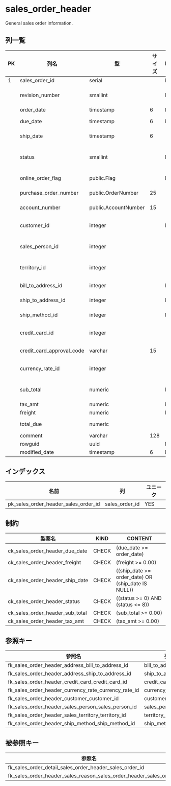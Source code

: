 # sales_order_header

General sales order information.

## 列一覧

| PK |           列名            |          型          | サイズ | NULL |       初期値       |                                                   コメント                                                    |
|----|---------------------------|----------------------|--------|------|--------------------|---------------------------------------------------------------------------------------------------------------|
|  1 | sales_order_id            | serial               |        | NO   |                    | Primary key.                                                                                                  |
|    | revision_number           | smallint             |        | NO   |                  0 | Incremental number to track changes to the sales order over time.                                             |
|    | order_date                | timestamp            |      6 | NO   | now()              | Dates the sales order was created.                                                                            |
|    | due_date                  | timestamp            |      6 | NO   |                    | Date the order is due to the customer.                                                                        |
|    | ship_date                 | timestamp            |      6 |      |                    | Date the order was shipped to the customer.                                                                   |
|    | status                    | smallint             |        | NO   |                  1 | Order current status. 1 = In process; 2 = Approved; 3 = Backordered; 4 = Rejected; 5 = Shipped; 6 = Cancelled |
|    | online_order_flag         | public.Flag          |        | NO   | true               | 0 = Order placed by sales person. 1 = Order placed online by customer.                                        |
|    | purchase_order_number     | public.OrderNumber   |     25 |      |                    | Customer purchase order number reference.                                                                     |
|    | account_number            | public.AccountNumber |     15 |      |                    | Financial accounting number reference.                                                                        |
|    | customer_id               | integer              |        | NO   |                    | Customer identification number. Foreign key to customer.business_entity_id.                                   |
|    | sales_person_id           | integer              |        |      |                    | Sales person who created the sales order. Foreign key to sales_person.business_entity_id.                     |
|    | territory_id              | integer              |        |      |                    | Territory in which the sale was made. Foreign key to sales_territory.sales_territory_id.                      |
|    | bill_to_address_id        | integer              |        | NO   |                    | Customer billing address. Foreign key to address.address_id.                                                  |
|    | ship_to_address_id        | integer              |        | NO   |                    | Customer shipping address. Foreign key to address.address_id.                                                 |
|    | ship_method_id            | integer              |        | NO   |                    | Shipping method. Foreign key to ship_method.ship_method_id.                                                   |
|    | credit_card_id            | integer              |        |      |                    | Credit card identification number. Foreign key to credit_card.credit_card_id.                                 |
|    | credit_card_approval_code | varchar              |     15 |      |                    | Approval code provided by the credit card company.                                                            |
|    | currency_rate_id          | integer              |        |      |                    | Currency exchange rate used. Foreign key to currency_rate.currency_rate_id.                                   |
|    | sub_total                 | numeric              |        | NO   |               0.00 | Sales subtotal. Computed as SUM(sales_order_detail.line_total)for the appropriate sales_order_id.             |
|    | tax_amt                   | numeric              |        | NO   |               0.00 | Tax amount.                                                                                                   |
|    | freight                   | numeric              |        | NO   |               0.00 | Shipping cost.                                                                                                |
|    | total_due                 | numeric              |        |      |                    | Total due from customer. Computed as subtotal + tax_amt + freight.                                            |
|    | comment                   | varchar              |    128 |      |                    | Sales representative comments.                                                                                |
|    | rowguid                   | uuid                 |        | NO   | uuid_generate_v1() |                                                                                                               |
|    | modified_date             | timestamp            |      6 | NO   | now()              |                                                                                                               |

## インデックス

|                 名前                 |       列       | ユニーク |
|--------------------------------------|----------------|----------|
| pk_sales_order_header_sales_order_id | sales_order_id | YES      |

## 制約

|             製薬名              | KIND  |                      CONTENT                       |
|---------------------------------|-------|----------------------------------------------------|
| ck_sales_order_header_due_date  | CHECK | (due_date >= order_date)                           |
| ck_sales_order_header_freight   | CHECK | (freight >= 0.00)                                  |
| ck_sales_order_header_ship_date | CHECK | ((ship_date >= order_date) OR (ship_date IS NULL)) |
| ck_sales_order_header_status    | CHECK | ((status >= 0) AND (status <= 8))                  |
| ck_sales_order_header_sub_total | CHECK | (sub_total >= 0.00)                                |
| ck_sales_order_header_tax_amt   | CHECK | (tax_amt >= 0.00)                                  |

## 参照キー

|                        参照名                        |         列         |      参照テーブル      |       参照列       |
|------------------------------------------------------|--------------------|------------------------|--------------------|
| fk_sales_order_header_address_bill_to_address_id     | bill_to_address_id | person.address         | address_id         |
| fk_sales_order_header_address_ship_to_address_id     | ship_to_address_id | person.address         | address_id         |
| fk_sales_order_header_credit_card_credit_card_id     | credit_card_id     | credit_card            | credit_card_id     |
| fk_sales_order_header_currency_rate_currency_rate_id | currency_rate_id   | currency_rate          | currency_rate_id   |
| fk_sales_order_header_customer_customer_id           | customer_id        | customer               | customer_id        |
| fk_sales_order_header_sales_person_sales_person_id   | sales_person_id    | sales_person           | business_entity_id |
| fk_sales_order_header_sales_territory_territory_id   | territory_id       | sales_territory        | territory_id       |
| fk_sales_order_header_ship_method_ship_method_id     | ship_method_id     | purchasing.ship_method | ship_method_id     |

## 被参照キー

|                             参照名                              |         参照元テーブル          |    参照元列    |    被参照列    |
|-----------------------------------------------------------------|---------------------------------|----------------|----------------|
| fk_sales_order_detail_sales_order_header_sales_order_id         | sales_order_detail              | sales_order_id | sales_order_id |
| fk_sales_order_header_sales_reason_sales_order_header_sales_ord | sales_order_header_sales_reason | sales_order_id | sales_order_id |
